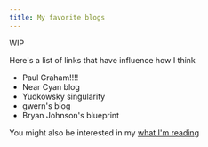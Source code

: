 ```yaml
---
title: My favorite blogs
---
```

WIP

Here's a list of links that have influence how I think

- Paul Graham!!!!
- Near Cyan blog
- Yudkowsky singularity
- gwern's blog
- Bryan Johnson's blueprint 

You might also be interested in my [what I'm reading](books.md)

